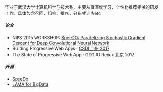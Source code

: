 毕业于武汉大学计算机科学与技术系，主要从事深度学习，个性化推荐相关的研发工作，具体包含召回，粗排，排序，分布式训练etc


##### 论文

- NIPS 2015 WORKSHOP: [SpeeDO: Parallelizing Stochastic Gradient Descent
for Deep Convolutional Neural Network](http://learningsys.org/papers/LearningSys_2015_paper_13.pdf)
- Building Progressive Web Apps · [CSDI 广州 2017](http://www.csdisummit.com/)
- The State of Progressive Web App · GDG IO Redux 北京 2017

##### 开源

- [SpeeDo](http://openbigdatagroup.github.io/speedo/)
- [LAMA for BigData](https://github.com/LamaBigData/lama-demo)


